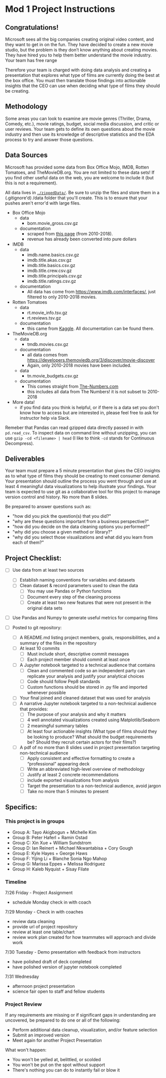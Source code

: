 # Mod 1 Project Instructions


## Congratulations! 

Microsoft sees all the big companies creating original video content, and they want to get in on the fun. They have decided to create a new movie studio, but the problem is they don’t know anything about creating movies. They have hired you to help them better understand the movie industry. Your team has free range 

Therefore your team is charged with doing data analysis and creating a presentation that explores what type of films are currently doing the best at the box office. You must then translate those findings into actionable insights that the CEO can use when deciding what type of films they should be creating. 

## Methodology 
Some areas you can look to examine are movie genres (Thriller, Drama, Comedy, etc.), movie ratings, budget, social media discussion, and critic or user reviews. Your team gets to define its own questions about the movie industry and then use its knowledge of descriptive statistics and the EDA process to try and answer those questions. 

## Data Sources
Microsoft has provided some data from Box Office Mojo, IMDB, Rotten Tomatoes, and TheMovieDB.org. You are not limited to these data sets! If you find other useful data on the web, you are welcome to include it (but this is not a requirement).

All data lives in [`./zippedData/`](./zippedData). Be sure to unzip the files and store them in a (.gitignore'd) /data folder that you'll create. This is to ensure that your pushes aren't error'd with large files. 

- Box Office Mojo
  - data
    - bom.movie_gross.csv.gz
  - documentation
    - scraped from [this page](https://www.boxofficemojo.com/yearly/chart/?view2=worldwide&yr=2010&p=.htm) (from 2010-2018).
    - revenue has already been converted into pure dollars
- IMDB 
  - data
    - imdb.name.basics.csv.gz
    - imdb.title.akas.csv.gz
    - imdb.title.basics.csv.gz
    - imdb.title.crew.csv.gz
    - imdb.title.principals.csv.gz
    - imdb.title.ratings.csv.gz
  - documentation
    - All data has come from https://www.imdb.com/interfaces/, just filtered to only 2010-2018 movies.
- Rotten Tomatoes
  - data
    - rt.movie_info.tsv.gz
    - rt.reviews.tsv.gz
  - documentation
    - this came from [Kaggle](https://www.kaggle.com/rpnuser8182/rotten-tomatoes).  All documentation can be found there.
- TheMovieDB.org
  - data
    - tmdb.movies.csv.gz
  - documentation
    - all data comes from https://developers.themoviedb.org/3/discover/movie-discover
    - Again, only 2010-2018 movies have been included.
  - data
    - tn.movie_budgets.csv.gz
  - documentation
    - This comes straight from [The-Numbers.com](https://www.the-numbers.com/movie/budgets/all)
    - this includes all data from The Numbers! it is not subset to 2010-2018
- More data!
  - if you find data you think is helpful, or if there is a data set you don't know how to access but are interested in, please feel free to ask for instructor help via Slack.

Remeber that Pandas can read gzipped data directly passed in with `pd.read_csv`.  To inspect data on command line without unzipping, you can use `gzip -cd <filename> | head` (I like to think `-cd` stands for Continuous Decompress).

## Deliverables
Your team must prepare a 5 minute presentation that gives the CEO insights as to what type of films they should be creating to meet consumer demand. Your presentation should outline the process you went through and use at least 4 meaningful data visualizations to help illustrate your findings. Your team is expected to use git as a collaborative tool for this project to manage version control and history.  No more than 8 slides.

Be prepared to answer questions such as:
- "how did you pick the question(s) that you did?"
- "why are these questions important from a business perspective?"
- "how did you decide on the data cleaning options you performed?"
- "why did you choose a given method or library?"
- "why did you select those visualizations and what did you learn from each of them?"

## Project Checklist:

 - [ ] Use data from at least two sources
   - [ ] Establish naming conventions for variables and datasets
   - [ ] Clean dataset & record parameters used to clean the data
     - [ ] You may use Pandas or Python functions
     - [ ] Document every step of the cleaning process
     - [ ] Create at least two new features that were not present in the original data sets
 - [ ] Use Pandas and Numpy to generate useful metrics for comparing films

 - [ ] Posted to git repository:
   - [ ] A README.md listing project members, goals, responsibilities, and a summary of the files in the repository
   - [ ] At least 10 commits
     - [ ] Must include short, descriptive commit messages
     - [ ] Each project member should commit at least once
   - [ ] A Jupyter notebook targeted to a technical audience that contains
     - [ ] Clean and commented code so an independent party can replicate your analysis and justify your analytical choices
     - [ ] Code should follow Pep8 standards
     - [ ] Custom functions should be stored in .py file and imported whenever possible
   - [ ] Your final joined and cleaned dataset that was used for analysis
   - [ ] A narrative Jupyter notebook targeted to a non-technical audience that provides:
     - [ ] The purpose of your analysis and why it matters
     - [ ] 4 well annotated visualizations created using Matplotlib/Seaborn
     - [ ] 2 meaningful summary tables
     - [ ] At least four actionable insights (What type of films should they be looking to produce? What should the budget requirements be? Should they recruit certain actors for their films?)
   - [ ] A pdf of no more than 8 slides used in project presentation targeting non-technical audience
     - [ ] Apply consistent and effective formatting to create a “professional” appearing deck
     - [ ] Write an abbreviated high-level overview of methodology
     - [ ] Justify at least 2 concrete recommendations 
     - [ ] include exported visualizations from analysis
     - [ ] Target the presentation to a non-technical audience, avoid jargon
     - [ ] Take no more than 5 minutes to present
 
## Specifics:
### This project is in groups
- Group A: Tayo Akigbogun + Michelle Kim
- Group B: Peter Haferl + Ramin Ostad
- Group C: Xin Xue + William Sundstrom
- Group D: Ian Reinert + Michael Nkwantabisa + Cory Gough
- Group E: Kyle Hayes + George Haws
- Group F: Yijing Li + Blanche Sonia Ngo Mahop
- Group G: Marissa Eppes + Melissa Rodriguez
- Group H: Kaleb Nyquist + Sisay Filate

### Timeline

7/26 Friday - Project Assignment 
 - schedule Monday check in with coach
 
7/29 Monday - Check in with coaches 
 - review data cleaning
 - provide url of project repository
 - review at least one table/chart
 - review work plan created for how teammates will approach and divide work
 
7/30 Tuesday - Demo presentation with feedback from instructors 
 - have polished draft of deck completed
 - have polished version of jupyter notebook completed
 
7/31 Wednesday 
 - afternoon project presentation
 - science fair open to staff and fellow students

### Project Review
If any requirements are missing or if significant gaps in understanding are uncovered, be prepared to do one or all of the following:
 - Perform additional data cleanup, visualization, and/or feature selection 
 - Submit an improved version
 - Meet again for another Project Presentation
 
What won't happen:
 - You won't be yelled at, belittled, or scolded
 - You won't be put on the spot without support
 - There's nothing you can do to instantly fail or blow it
